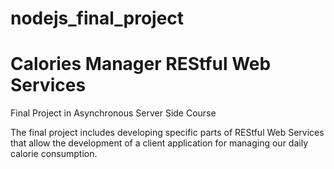 # nodejs_final_project
# Calories Manager REStful Web Services
Final Project in Asynchronous Server Side Course </br>



The final project includes developing specific parts of REStful Web Services that allow the development of a client application for managing our daily calorie consumption.
